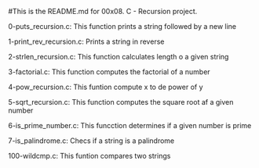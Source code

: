 #This is the README.md for 00x08. C - Recursion project.


0-puts_recursion.c: This function prints a string followed by a new line

1-print_rev_recursion.c: Prints a string in reverse

2-strlen_recursion.c: This function calculates length o a given string

3-factorial.c: This function computes the factorial of a number

4-pow_recursion.c: This funtion compute x to de power of y

5-sqrt_recursion.c: This function computes the square root af a given number

6-is_prime_number.c: This funcction determines if a given number is prime

7-is_palindrome.c: Checs if a string is a palindrome

100-wildcmp.c: This funtion compares two strings
